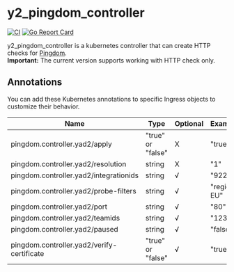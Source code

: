 # y2_pingdom_controller

[![CI](https://github.com/axel-springer-kugawana/y2_pingdom_controller/workflows/ECR/badge.svg)](https://github.com/axel-springer-kugawana/y2_pingdom_controller/actions?query=workflow%3Aci+branch%3Amain)
[![Go Report Card](https://goreportcard.com/badge/github.com/axel-springer-kugawana/y2_pingdom_controller)](https://goreportcard.com/report/github.com/axel-springer-kugawana/y2_pingdom_controller)

y2_pingdom_controller is a kubernetes controller that can create HTTP checks for [Pingdom](https://www.pingdom.com/).   
**Important:** The current version supports working with HTTP check only.

## Annotations

You can add these Kubernetes annotations to specific Ingress objects to customize their behavior.



|Name                       | Type | Optional | Example |
|---------------------------|------|------|------|
|pingdom.controller.yad2/apply|"true" or "false"| X | "true"
| pingdom.controller.yad2/resolution |string| X | "1"
|pingdom.controller.yad2/integrationids| string | √ | "92247"
|pingdom.controller.yad2/probe-filters| string | √ | "region: EU" 
|pingdom.controller.yad2/port| string | √ | "80"
|pingdom.controller.yad2/teamids| string | √ | "12345" 
|pingdom.controller.yad2/paused | string | √ | "false"
|pingdom.controller.yad2/verify-certificate |"true" or "false"| √ | "true"

